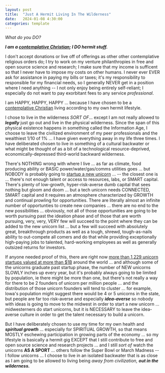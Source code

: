 ```yaml
---
layout: post
title:  "Just A Hermit Living In The Wilderness"
date:   2024-01-08 4:30:00
categories: template
---
```



*What do you DO?*

***I am a [contemplative Christian](https://markbruns.github.io/Contemplation/); I DO hermit stuff.***  

I don't accept donations or live off of offerings as other other contemplative religious orders do; I try to work on my venture philanthropies in free and open source science and research; I make sure that my income is sufficent so that I never have to impose my costs on other humans. I never ever EVER ask for assistance in paying my bills or taxes; it's my responsibility to responsible for my financial needs, so I generally NEVER get in a position where I need anything -- I not only enjoy being entirely self-reliant; I especially do not want to pay exorbitant fees to any service *professional*. 

I am HAPPY, HAPPY, HAPPY ... because I have chosen to be a [contemplative Christian](https://markbruns.github.io/Contemplation/) living according to my own hermit lifestyle.  

I chose to live in the wilderness *SORT OF*... except I am not really allowed to ***legally*** just go out and live in the physical wilderness. Since the span of this physical existence happens in something called the Information Age, I choose to leave the civilized environment of my peer professionals and the wealthiest 1/10 of 1% ... I have given everything away in my life three times. I have deliberated chosen to live in something of a cultural backwater or what might be thought of as a bit of a technological resource-deprived, economically-depressed third-world backward wilderness.

There's NOTHING wrong with where I live ... as far as climate, food producing ability or BASIC power/water/gas/comms utilities goes ... but NOBODY is probably going to [startup a new unicorn](https://www.investopedia.com/terms/u/unicorn.asp) ...  -- the closest one is  ... there's not enough talent or access to resources, labs, or SMART capital. There's plenty of low-growth, hyper-risk-averse dumb capital that sees nothing but gloom and doom ... but a tech unicorn needs CONNECTED, SMART capital and it requires an atmosphere characterized by GROWTH and continual prowling for opportunities. There are literally almost an infinite number of opportunties to create new companies ... there are no end to the new possibilities ... obviously, not all of those opportunities are going to be worth pursuing past the ideation phase and of those that are worth pursuing, very, very, VERY few will succeed to the point where they can be added to the new unicorn list ... but a few will succeed with absolutely great, breakthrough products as well as a tough, shrewd, tough-as-nails ability to out-compete all comers and do that while providing exceptionally high-paying jobs to talented, hard-working employees as well as generally outsized returns for investors.  

If anyone needed proof of this, there are right now [more than 1,229 unicorn startups valued at more than $1B](https://www.cbinsights.com/research-unicorn-companies) around the world ... and although some of the unicorns graduate past startup phase, the number of NEW unicorns SLOWLY inches up every year, but it's probably always going to be limited by population, ie there might be more than one, but there's not really a way for there to be 2 founders of unicorn per million people ... and the distribution of those unicorn founders will tend to cluster ... for example, Iowa's population might suggest there would be 4 or 5 unicorns in the state, but people are far too risk-averse and especially ***idea-averse*** so nobody with ideas is going to move to the midwest in order to start a new unicorn ... midwesterners do start unicorns, but it is NECESSARY to leave the idea-averse culture in order to get the talent necessary to build a unicorn.

But I have deliberately chosen to use my time for my own health and ***spiritual growth*** ... especially for SPIRITUAL GROWTH, so that means MOSTLY eschewing participation in growing parts of the economy ... so my lifestyle is basically a hermit gig EXCEPT that I still contribute to free and open source science and research projects ... and I still *sort of* watch the unicorns **AS A SPORT** ... others follow the Super Bowl or March Madness -- I follow unicorns ... I choose to live in an isolated backwater that is as close as I am going to be allowed to living being *away from civilization,* ***out in the wilderness.***